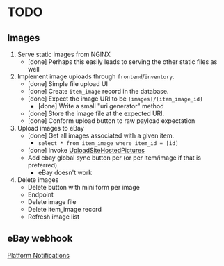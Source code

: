 # TODO

## Images

1. Serve static images from NGINX
    * [done] Perhaps this easily leads to serving the other static files as well
2. Implement image uploads through `frontend`/`inventory`.
    * [done] Simple file upload UI
    * [done] Create `item_image` record in the database.
    * [done] Expect the image URI to be `[images]/[item_image_id]`
        * [done] Write a small "uri generator" method
    * [done] Store the image file at the expected URI.
    * [done] Conform upload button to raw payload expectation
3. Upload images to eBay
    * [done] Get all images associated with a given item.
        * `select * from item_image where item_id = [id]`
    * [done]
      Invoke [UploadSiteHostedPictures](https://developer.ebay.com/Devzone/XML/docs/Reference/eBay/UploadSiteHostedPictures.html)
    * Add ebay global sync button per (or per item/image if that is preferred)
        * eBay doesn't work
4. Delete images
    * Delete button with mini form per image
    * Endpoint
    * Delete image file
    * Delete item_image record
    * Refresh image list

## eBay webhook

[Platform Notifications](https://developer.ebay.com/api-docs/static/platform-notifications-landing.html)
